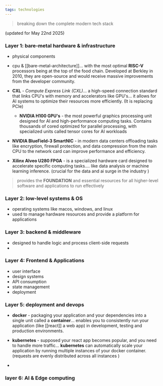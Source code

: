 ```yaml
---
tags: technologies
---
```


> breaking down the complete modern tech stack

(updated for May 22nd 2025)

### Layer 1: bare-metal hardware & infrastructure
- physical components

- cpu & [[bare-metal-architecture]]... with the most optimal **RISC-V** processors being at the top of the food chain. Developed at Berkley in 2010, they are open-source and would receive massive improvements from the developer community.

- **CXL** - *Compute Express Link (CXL)*... a high-speed connection standard that links CPU's with memory and accelerators like GPU's... it allows for AI systems to optimize their resources more efficiently. (It is replacing PCIe) 
  
  - **NVIDIA H100 GPU's** - the most powerful graphics processing unit designed for AI and high-performance computing tasks. Contains thousands of cored optimized for parallel processing, with specialized units called tensor cores for AI workloads

- **NVIDIA BlueField-3 SmartNIC** - in modern data centers offloading tasks like encryption, firewall protection, and data compression from the main CPU to the network card can improve performance and efficiency. 

- **Xilinx Alveo U280 FPGA** - is a specialized hardware card designed to accelerate specific computing tasks.... like data analysis or machine learning inference. (crucial for the data and ai surge in the industry )

> provides the **FOUNDATION** and essential resources for all higher-level software and applications to run effectively 

### Layer 2: low-level systems & OS
- operating systems like macos, windows, and linux
- used to manage hardware resources and provide a platform for applications
### Layer 3: backend & middleware
- designed to handle logic and process client-side requests
- 

### Layer 4: Frontend & Applications
- user interface
- design systems
- API consumption
- state management
- deployment 

### Layer 5: deployment and devops
- **docker** - packaging your application and your dependencies into a single unit called a **container**... enables you to consistently run your application (like [[react]] a web app) in development, testing and production environments.

- **kubernetes** - supposed your react app becomes popular, and you need to handle more traffic... **kubernetes** can automatically scale your application by running multiple instances of your docker container. (requests are evenly distributed across all instances )

- 

### layer 6: AI & Edge computing


